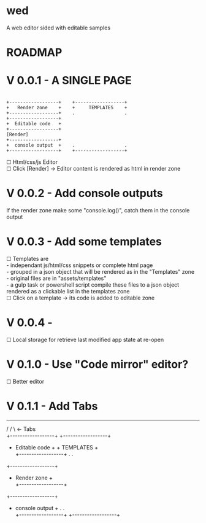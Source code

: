 # wed
A web editor sided with editable samples

# ROADMAP

# V 0.0.1 - A SINGLE PAGE 
 
 <code>
+------------------+    +------------------+  
+   Render zone    +    +     TEMPLATES    +  
+------------------+    .                  .  
+------------------+  
+  Editable code   +  
+------------------+  
[Render]    
+------------------+  
+  console output  +    .                  .  
+------------------+    +------------------+  
</code>

☐ Html/css/js Editor   
☐ Click [Render] → Editor content is rendered as html in render zone  

# V 0.0.2 - Add console outputs

If the render zone make some "console.log()", catch them in the console output  

# V 0.0.3 - Add some templates 
 
☐ Templates are  
    - independant js/html/css snippets or complete html page  
    - grouped in a json object that will be rendered as <list><a> in the "Templates" zone  
    - original files are in "assets/templates"  
    - a gulp task or powershell script compile these files to a json object rendered as a clickable list in the templates zone  
☐ Click on a template → its code is added to editable zone  
   
# V 0.0.4 - 

☐ Local storage for retrieve last modified app state at re-open

# V 0.1.0 - Use "Code mirror" editor?

☐ Better editor

# V 0.1.1 -  Add Tabs
 ___  ___   
/   \/   \                    ← Tabs   
+------------------+    +------------------+  
+  Editable code   +    +     TEMPLATES    +  
+------------------+    .                  .  
  
+------------------+  
+   Render zone    +  
+------------------+  
  
+------------------+  
+  console output  +    .                  .  
+------------------+    +------------------+  
